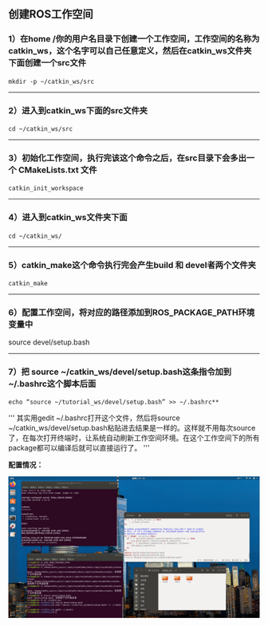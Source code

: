 ## 创建ROS工作空间

### 1）在home /你的用户名目录下创建一个工作空间，工作空间的名称为catkin_ws，这个名字可以自己任意定义，然后在catkin_ws文件夹下面创建一个src文件

`mkdir -p ~/catkin_ws/src`
****
### 2）进入到catkin_ws下面的src文件夹
`cd ~/catkin_ws/src`
****
### 3）初始化工作空间，执行完该这个命令之后，在src目录下会多出一个 CMakeLists.txt 文件
`catkin_init_workspace`
****
### 4）进入到catkin_ws文件夹下面
`cd ~/catkin_ws/`
****
### 5）catkin_make这个命令执行完会产生build 和 devel者两个文件夹
`catkin_make`
****
### 6）配置工作空间，将对应的路径添加到ROS_PACKAGE_PATH环境变量中
source devel/setup.bash
****
### 7）把 source ~/catkin_ws/devel/setup.bash这条指令加到 ~/.bashrc这个脚本后面
`echo “source ~/tutorial_ws/devel/setup.bash” >> ~/.bashrc**`

'''
其实用gedit ~/.bashrc打开这个文件，然后将source ~/catkin_ws/devel/setup.bash粘贴进去结果是一样的。这样就不用每次source了，在每次打开终端时，让系统自动刷新工作空间环境。在这个工作空间下的所有package都可以编译后就可以直接运行了。
'''

**配置情况：**

![result](./images/workplace.png)
